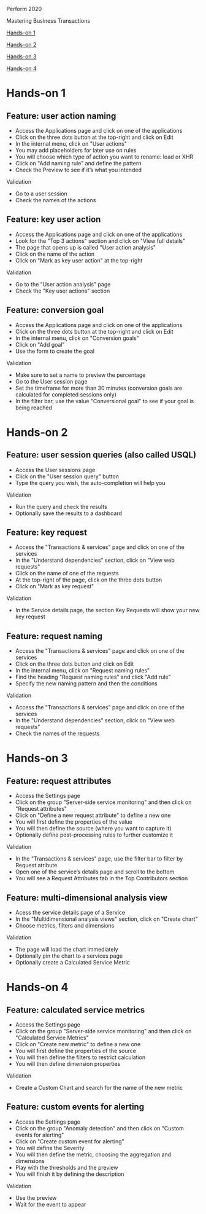 Perform 2020

Mastering Business Transactions

[Hands-on 1](#hands-on-1)

[Hands-on 2](#hands-on-2)

[Hands-on 3](#hands-on-3)

[Hands-on 4](#hands-on-4)


# Hands-on 1

## Feature: user action naming
* Access the Applications page and click on one of the applications
* Click on the three dots button at the top-right and click on Edit
* In the internal menu, click on "User actions"
* You may add placeholders for later use on rules
* You will choose which type of action you want to rename: load or XHR
* Click on "Add naming rule" and define the pattern
* Check the Preview to see if it’s what you intended

Validation
* Go to a user session
* Check the names of the actions

## Feature: key user action
* Access the Applications page and click on one of the applications
* Look for the "Top 3 actions" section and click on "View full details"
* The page that opens up is called "User action analysis"
* Click on the name of the action
* Click on "Mark as key user action" at the top-right

Validation
* Go to the "User action analysis" page
* Check the "Key user actions" section

## Feature: conversion goal
* Access the Applications page and click on one of the applications
* Click on the three dots button at the top-right and click on Edit
* In the internal menu, click on "Conversion goals"
* Click on "Add goal"
* Use the form to create the goal

Validation
* Make sure to set a name to preview the percentage
* Go to the User session page
* Set the timeframe for more than 30 minutes (conversion goals are calculated for completed sessions only)
* In the filter bar, use the value "Conversional goal" to see if your goal is being reached


# Hands-on 2

## Feature: user session queries (also called USQL)
* Access the User sessions page
* Click on the "User session query" button
* Type the query you wish, the auto-completion will help you

Validation
* Run the query and check the results
* Optionally save the results to a dashboard

## Feature: key request
* Access the "Transactions & services" page and click on one of the services
* In the "Understand dependencies" section, click on "View web requests"
* Click on the name of one of the requests
* At the top-right of the page, click on the three dots button
* Click on "Mark as key request"

Validation
* In the Service details page, the section Key Requests will show your new key request

## Feature: request naming
* Access the "Transactions & services" page and click on one of the services
* Click on the three dots button and click on Edit
* In the internal menu, click on "Request naming rules"
* Find the heading "Request naming rules" and click "Add rule"
* Specify the new naming pattern and then the conditions 

Validation
* Access the "Transactions & services" page and click on one of the services
* In the "Understand dependencies" section, click on "View web requests"
* Check the names of the requests

# Hands-on 3

## Feature: request attributes
* Access the Settings page
* Click on the group "Server-side service monitoring" and then click on "Request attributes"
* Click on "Define a new request attribute" to define a new one
* You will first define the properties of the value
* You will then define the source (where you want to capture it)
* Optionally define post-processing rules to further customize it

Validation
* In the "Transactions & services" page, use the filter bar to filter by Request atribute
* Open one of the service’s details page and scroll to the bottom
* You will see a Request Attributes tab in the Top Contributors section

## Feature: multi-dimensional analysis view
* Acess the service details page of a Service
* In the "Multidimensional analysis views" section, click on "Create chart"
* Choose metrics, filters and dimensions

Validation
* The page will load the chart immediately
* Optionally pin the chart to a services page
* Optionally create a Calculated Service Metric 


# Hands-on 4

## Feature: calculated service metrics
* Access the Settings page
* Click on the group "Server-side service monitoring" and then click on "Calculated Service Metrics"
* Click on "Create new metric" to define a new one
* You will first define the properties of the source
* You will then define the filters to restrict calculation
* You will then define dimension properties

Validation
* Create a Custom Chart and search for the name of the new metric


## Feature: custom events for alerting
* Access the Settings page
* Click on the group "Anomaly detection" and then click on "Custom events for alerting"
* Click on "Create custom event for alerting"
* You will define the Severity
* You will then define the metric, choosing the aggregation and dimensions
* Play with the thresholds and the preview
* You will finish it by defining the description

Validation
* Use the preview
* Wait for the event to appear

